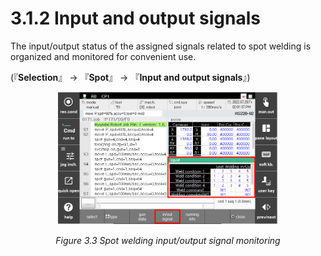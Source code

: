 ﻿# 3.1.2 Input and output signals

The input/output status of the assigned signals related to spot welding is organized and monitored for convenient use.

(『**Selection**』 → 『**Spot**』 → 『**Input and output signals**』)

<p align="center">
 <img src="../../_assets/image_40_eng.PNG" width="70%"></img>
 <em><p align="center">Figure 3.3 Spot welding input/output signal monitoring</p></em>
</p>